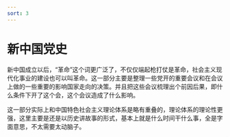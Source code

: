 ```yaml
---
sort: 3
---
```

# 新中国党史

新中国成立以后，“革命”这个词更广泛了，不仅仅端起枪打仗是革命，社会主义现代化事业的建设也可以叫革命。这一部分主要是整理一些党开的重要会议和在会议上做的一些重要的影响国家走向的决策。并且把这些会议梳理出个前因后果，即什么条件下开了这个会，这个会议造成了什么影响。

这一部分实际上和中国特色社会主义理论体系是略有重叠的，理论体系的理论性更强，这里主要是还是以历史讲故事的形式，基本上就是什么时间干什么事，全是字面意思，不太需要太动脑子。








